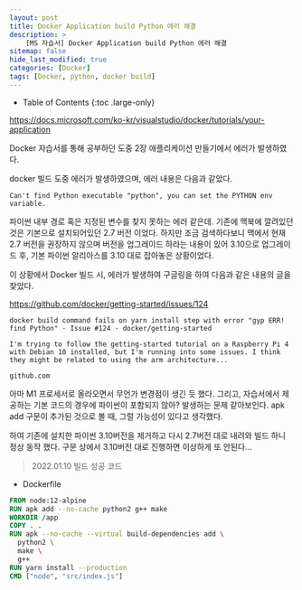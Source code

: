```yaml
---
layout: post
title: Docker Application build Python 에러 해결
description: >
    [MS 자습서] Docker Application build Python 에러 해결
sitemap: false
hide_last_modified: true
categories: [Docker]
tags: [Docker, python, docker build]
---
```


- Table of Contents
{:toc .large-only}

https://docs.microsoft.com/ko-kr/visualstudio/docker/tutorials/your-application﻿

Docker 자습서를 통해 공부하던 도중 2장 애플리케이션 만들기에서 에러가 발생하였다.

docker 빌드 도중 에러가 발생하였으며, 에러 내용은 다음과 같았다.
```
Can't find Python executable "python", you can set the PYTHON env variable.
```
파이썬 내부 경로 혹은 지정된 변수를 찾지 못하는 에러 같은데. 기존에 맥북에 깔려있던 것은 기본으로 설치되어있던 2.7 버전 이었다. 하지만 조금 검색하다보니 맥에서 현재 2.7 버전을 권장하지 않으며 버전을 업그레이드 하라는 내용이 있어 3.10으로 업그레이드 후, 기본 파이썬 알리아스를 3.10 대로 잡아놓은 상황이었다. 

이 상황에서 Docker 빌드 시, 에러가 발생하여 구글링을 하여 다음과 같은 내용의 글을 찾았다.

https://github.com/docker/getting-started/issues/124

```
docker build command fails on yarn install step with error "gyp ERR! find Python" · Issue #124 · docker/getting-started

I'm trying to follow the getting-started tutorial on a Raspberry Pi 4 with Debian 10 installed, but I'm running into some issues. I think they might be related to using the arm architecture...

github.com
```

아마 M1 프로세서로 올라오면서 무언가 변경점이 생긴 듯 했다. 그리고, 자습서에서 제공하는 기본 코드의 경우에 파이썬이 포함되지 않아? 발생하는 문제 같아보인다. apk add 구문이 추가된 것으로 볼 때, 그럴 가능성이 있다고 생각했다. 

하여 기존에 설치한 파이썬 3.10버전을 제거하고 다시 2.7버전 대로 내려와 빌드 하니 정상 동작 했다. 구문 상에서 3.10버전 대로 진행하면 이상하게 또 안된다... 


> 2022.01.10 빌드 성공 코드

- Dockerfile
```dockerfile
FROM node:12-alpine
RUN apk add --no-cache python2 g++ make
WORKDIR /app
COPY . .
RUN apk --no-cache --virtual build-dependencies add \
  python2 \
  make \
  g++
RUN yarn install --production
CMD ["node", "src/index.js"]
```